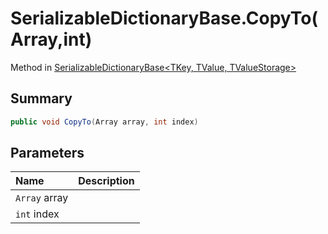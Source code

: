 # SerializableDictionaryBase.CopyTo(Array,int)

Method in [SerializableDictionaryBase\<TKey, TValue, TValueStorage\>](/docs/api/csharp/yarn.unity.serializabledictionarybase-2.md)

## Summary



```csharp
public void CopyTo(Array array, int index)
```

## Parameters

|Name|Description|
|:---|:---|
|`Array` array||
|`int` index||

